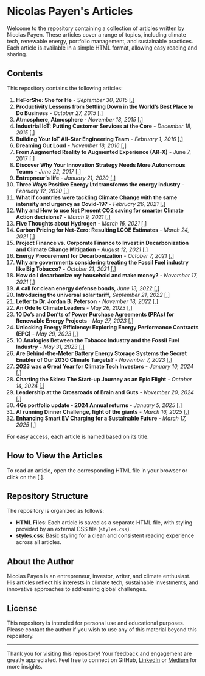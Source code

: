 # Nicolas Payen's Articles

Welcome to the repository containing a collection of articles written by Nicolas Payen. These articles cover a range of topics, including climate tech, renewable energy, portfolio management, and sustainable practices. Each article is available in a simple HTML format, allowing easy reading and sharing.

## Contents

This repository contains the following articles:

1. **HeForShe: She for He** - *September 30, 2015* [[.]](https://nicolaspayen1978.github.io/Articles/01_HeforSheSheforHe/Article01.html)
2. **Productivity Lessons from Settling Down in the World’s Best Place to Do Business** - *October 27, 2015* [[.]](https://nicolaspayen1978.github.io/Articles/03_ProductivityLessonsSingapore/Article03.html)
3. **Atmosphere, Atmosphere** - *November 18, 2015* [[.]](https://nicolaspayen1978.github.io/Articles/02_AtmosphereAtmosphere/Article02.html)
4. **Industrial IoT: Putting Customer Services at the Core** - *December 18, 2015* [[.]](https://nicolaspayen1978.github.io/Articles/04_IndustrialIoT/Article04.html)
5. **Building Your IoT All-Star Engineering Team** - *February 1, 2016* [[.]](https://nicolaspayen1978.github.io/Articles/05_BuildingIoTteam/Article05.html)
6. **Dreaming Out Loud** - *November 18, 2016* [[.]](https://nicolaspayen1978.github.io/Articles/06_DreamingOutLoud/Article06.html)
7. **From Augmented Reality to Augmented Experience (AR-X)** - June 7, 2017 [[.]](https://nicolaspayen1978.github.io/Articles/07_AR-X/Article07.html)
8. **Discover Why Your Innovation Strategy Needs More Autonomous Teams** - *June 22, 2017* [[.]](https://nicolaspayen1978.github.io/Articles/08_InnovationStrategy/Article08.html)
9. **Entrepneur's life** - *January 21, 2020* [[.]](https://nicolaspayen1978.github.io/Articles/09_EntrepreneursLife/Article09.html)
10. **Three Ways Positive Energy Ltd transforms the energy industry** - *February 12, 2020* [[.]](https://nicolaspayen1978.github.io/Articles/10_ThreeWaysPELtransformsEnergyIndustry/Article10.html)
11. **What if countries were tackling Climate Change with the same intensity and urgency as Covid-19?** - *February 26, 2021* [[.]](https://nicolaspayen1978.github.io/Articles/11_TaklingClimateChangeLikeCovid/Article11.html)
12. **Why and How to use Net Present CO2 saving for smarter Climate Action decisions?** - *March 9, 2021* [[.]](https://nicolaspayen1978.github.io/Articles/12_NetPresentCarbonSavings/Article12.html)
13. **Five Thoughts about Hydrogen** - *March 16, 2021* [[.]](https://nicolaspayen1978.github.io/Articles/13_FiveThoughtsaboutHydrogen/Article13.html)
14. **Carbon Pricing for Net-Zero: Resulting LCOE Estimates** - *March 24, 2021* [[.]](https://nicolaspayen1978.github.io/Articles/14_CarbonPricingforNetZero/Article14.html)
15. **Project Finance vs. Corporate Finance to Invest in Decarbonization and Climate Change Mitigation** - *August 12, 2021* [[.]](https://nicolaspayen1978.github.io/Articles/15_ProjectFinance_vsCorporateFinance/Article15.html)
16. **Energy Procurement for Decarbonization** - *October 7, 2021* [[.]](https://nicolaspayen1978.github.io/Articles/16_EnergyProcurement_forDecarbonization/Article16.html)
17. **Why are governments considering treating the Fossil Fuel industry like Big Tobacco?** - *October 21, 2021* [[.]](https://nicolaspayen1978.github.io/Articles/17_FossilFuelTobacco/Article17.html)
18. **How do I decarbonize my household and make money?** - *November 17, 2021* [[.]](https://nicolaspayen1978.github.io/Articles/18_HomeDecarbonization/Article18.html)
19. **A call for clean energy defense bonds**, *June 13, 2022* [[.]](https://nicolaspayen1978.github.io/Articles/19_ACallForCleanEnergyDefenseBonds/Article19.html)
20. **Introducing the universal solar tariff**, *September 21, 2022* [[.]](https://nicolaspayen1978.github.io/Articles/20_UniversalSolarTariff/Article20.html)
21. **Letter to Dr. Jordan B. Peterson** - *November 18, 2022* [[.]](https://nicolaspayen1978.github.io/Articles/21_LetterToJordanPeterson/Article21.html)
22. **An Ode to Climate Leaders** - *May 26, 2023* [[.]](https://nicolaspayen1978.github.io/Articles/22_AnOdeToClimateLeaders/Article22.html)
23. **10 Do’s and Don’ts of Power Purchase Agreements (PPAs) for Renewable Energy Projects** - *May 27, 2023* [[.]](https://nicolaspayen1978.github.io/Articles/23_PPA_Do_Dont/Article23.html)
24. **Unlocking Energy Efficiency: Exploring Energy Performance Contracts (EPC)** - *May 29, 2023* [[.]](https://nicolaspayen1978.github.io/Articles/24_Unlocking_EE_EPC/Article24.html)
25. **10 Analogies Between the Tobacco Industry and the Fossil Fuel Industry** - *May 31, 2023* [[.]](https://nicolaspayen1978.github.io/Articles/25_TenAnalogiesTabaccoFossilFuel/Article25.html)
26. **Are Behind-the-Meter Battery Energy Storage Systems the Secret Enabler of Our 2030 Climate Targets?** - *November 7, 2023* [[.]](https://nicolaspayen1978.github.io/Articles/26_BehindTheMeterStorage/Article26.html)
27. **2023 was a Great Year for Climate Tech Investors** - *January 10, 2024* [[.]](https://nicolaspayen1978.github.io/Articles/27_4Gs2023YE/Article27.html)
28. **Charting the Skies: The Start-up Journey as an Epic Flight** - *October 14, 2024* [[.]](https://nicolaspayen1978.github.io/Articles/28_ChartingTheSky/Article28.html)
29. **Leadership at the Crossroads of Brain and Guts** - *November 20, 2024* [[.]](https://nicolaspayen1978.github.io/Articles/29_BrainGuts/Article29.html)
30. **4Gs portfolio update - 2024 Annual returns** - *January 5, 2025* [[.]](https://nicolaspayen1978.github.io/Articles/30_4Gs_2024_YE/Article30.html)
31. **AI running Dinner Challenge, fight of the giants** - *March 16, 2025* [[.]](https://nicolaspayen1978.github.io/Articles/31_AI_running_dinner_challenge/Article31.html)
32. **Enhancing Smart EV Charging for a Sustainable Future** - *March 17, 2025* [[.]](https://nicolaspayen1978.github.io/Articles/32_EV_SmartCharging/Article32.html)

For easy access, each article is named based on its title.

## How to View the Articles

To read an article, open the corresponding HTML file in your browser or click on the [.].

## Repository Structure

The repository is organized as follows:

- **HTML Files**: Each article is saved as a separate HTML file, with styling provided by an external CSS file (`styles.css`).
- **styles.css**: Basic styling for a clean and consistent reading experience across all articles.

## About the Author

Nicolas Payen is an entrepreneur, investor, writer, and climate enthusiast. His articles reflect his interests in climate tech, sustainable investments, and innovative approaches to addressing global challenges.

## License

This repository is intended for personal use and educational purposes. Please contact the author if you wish to use any of this material beyond this repository.

---

Thank you for visiting this repository! 
Your feedback and engagement are greatly appreciated. 
Feel free to connect on GitHub, [LinkedIn](https://www.linkedin.com/in/nicolaspayen) or [Medium](https://medium.com/@nicolas-payen) for more insights.

